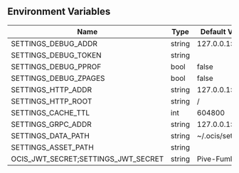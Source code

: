 ## Environment Variables

| Name | Type | Default Value | Description |
|------|------|---------------|-------------|
| SETTINGS_DEBUG_ADDR | string | 127.0.0.1:9194 | |
| SETTINGS_DEBUG_TOKEN | string |  | |
| SETTINGS_DEBUG_PPROF | bool | false | |
| SETTINGS_DEBUG_ZPAGES | bool | false | |
| SETTINGS_HTTP_ADDR | string | 127.0.0.1:9190 | |
| SETTINGS_HTTP_ROOT | string | / | |
| SETTINGS_CACHE_TTL | int | 604800 | |
| SETTINGS_GRPC_ADDR | string | 127.0.0.1:9191 | |
| SETTINGS_DATA_PATH | string | ~/.ocis/settings | |
| SETTINGS_ASSET_PATH | string |  | |
| OCIS_JWT_SECRET;SETTINGS_JWT_SECRET | string | Pive-Fumkiu4 | |